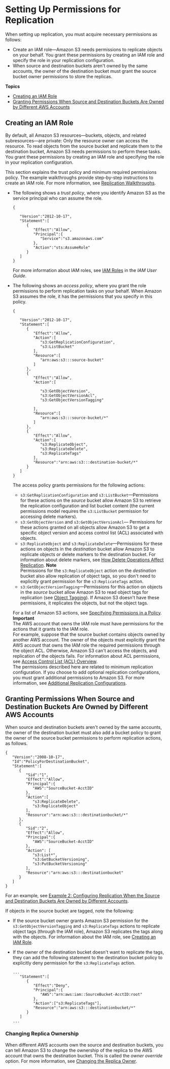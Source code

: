 # Setting Up Permissions for Replication<a name="setting-repl-config-perm-overview"></a>

When setting up replication, you must acquire necessary permissions as follows:
+ Create an IAM role—Amazon S3 needs permissions to replicate objects on your behalf\. You grant these permissions by creating an IAM role and specify the role in your replication configuration\.
+ When source and destination buckets aren't owned by the same accounts, the owner of the destination bucket must grant the source bucket owner permissions to store the replicas\.

**Topics**
+ [Creating an IAM Role](#setting-repl-config-same-acctowner)
+ [Granting Permissions When Source and Destination Buckets Are Owned by Different AWS Accounts](#setting-repl-config-crossacct)

## Creating an IAM Role<a name="setting-repl-config-same-acctowner"></a>

By default, all Amazon S3 resources—buckets, objects, and related subresources—are private: Only the resource owner can access the resource\. To read objects from the source bucket and replicate them to the destination bucket, Amazon S3 needs permissions to perform these tasks\. You grant these permissions by creating an IAM role and specifying the role in your replication configuration\. 

This section explains the trust policy and minimum required permissions policy\. The example walkthroughs provide step\-by\-step instructions to create an IAM role\. For more information, see [Replication Walkthroughs](replication-example-walkthroughs.md)\.
+ The following shows a *trust policy*, where you identify Amazon S3 as the service principal who can assume the role\.

  ```
  {
  
     "Version":"2012-10-17",
     "Statement":[
        {
           "Effect":"Allow",
           "Principal":{
              "Service":"s3.amazonaws.com"
           },
           "Action":"sts:AssumeRole"
        }
     ]
  }
  ```

  For more information about IAM roles, see [IAM Roles](https://docs.aws.amazon.com/IAM/latest/UserGuide/id_roles.html) in the *IAM User Guide*\.
+ The following shows an *access policy*, where you grant the role permissions to perform replication tasks on your behalf\. When Amazon S3 assumes the role, it has the permissions that you specify in this policy\.

  ```
  {
  
     "Version":"2012-10-17",
     "Statement":[
        {
           "Effect":"Allow",
           "Action":[
              "s3:GetReplicationConfiguration",
              "s3:ListBucket"
           ],
           "Resource":[
              "arn:aws:s3:::source-bucket"
           ]
        },
        {
           "Effect":"Allow",
           "Action":[
  
              "s3:GetObjectVersion",
              "s3:GetObjectVersionAcl",
              "s3:GetObjectVersionTagging"
  
           ],
           "Resource":[
              "arn:aws:s3:::source-bucket/*"
           ]
        },
        {
           "Effect":"Allow",
           "Action":[
              "s3:ReplicateObject",
              "s3:ReplicateDelete",
              "s3:ReplicateTags"
           ],
           "Resource":"arn:aws:s3:::destination-bucket/*"
        }
     ]
  }
  ```

  The access policy grants permissions for the following actions:
  +  `s3:GetReplicationConfiguration` and `s3:ListBucket`—Permissions for these actions on the *source* bucket allow Amazon S3 to retrieve the replication configuration and list bucket content \(the current permissions model requires the `s3:ListBucket` permission for accessing delete markers\)\.
  + `s3:GetObjectVersion` and `s3:GetObjectVersionAcl`— Permissions for these actions granted on all objects allow Amazon S3 to get a specific object version and access control list \(ACL\) associated with objects\. 
  + `s3:ReplicateObject` and `s3:ReplicateDelete`—Permissions for these actions on objects in the *destination* bucket allow Amazon S3 to replicate objects or delete markers to the destination bucket\. For information about delete markers, see [How Delete Operations Affect Replication](replication-what-is-isnot-replicated.md#replication-delete-op)\. 
**Note**  
Permissions for the `s3:ReplicateObject` action on the *destination* bucket also allow replication of object tags, so you don't need to explicitly grant permission for the `s3:ReplicateTags` action\.
  + `s3:GetObjectVersionTagging`—Permissions for this action on objects in the *source* bucket allow Amazon S3 to read object tags for replication \(see [Object Tagging](object-tagging.md)\)\. If Amazon S3 doesn't have these permissions, it replicates the objects, but not the object tags\.

  For a list of Amazon S3 actions, see [Specifying Permissions in a Policy](using-with-s3-actions.md)\.
**Important**  
The AWS account that owns the IAM role must have permissions for the actions that it grants to the IAM role\.   
For example, suppose that the source bucket contains objects owned by another AWS account\. The owner of the objects must explicitly grant the AWS account that owns the IAM role the required permissions through the object ACL\. Otherwise, Amazon S3 can't access the objects, and replication of the objects fails\. For information about ACL permissions, see [Access Control List \(ACL\) Overview](acl-overview.md)\.  
The permissions described here are related to minimum replication configuration\. If you choose to add optional replication configurations, you must grant additional permissions to Amazon S3\. For more information, see [Additional Replication Configurations](replication-additional-configs.md)\. 

## Granting Permissions When Source and Destination Buckets Are Owned by Different AWS Accounts<a name="setting-repl-config-crossacct"></a>

When source and destination buckets aren't owned by the same accounts, the owner of the destination bucket must also add a bucket policy to grant the owner of the source bucket permissions to perform replication actions, as follows\. 

```
{
   "Version":"2008-10-17",
   "Id":"PolicyForDestinationBucket",
   "Statement":[
      {
         "Sid":"1",
         "Effect":"Allow",
         "Principal":{
            "AWS":"SourceBucket-AcctID"
         },
         "Action":[
            "s3:ReplicateDelete",
            "s3:ReplicateObject"
         ],
         "Resource":"arn:aws:s3:::destinationbucket/*"
      },
      {
         "Sid":"2",
         "Effect":"Allow",
         "Principal":{
            "AWS":"SourceBucket-AcctID"
         },
         "Action": [
            "s3:List*",
            "s3:GetBucketVersioning",
            "s3:PutBucketVersioning"
         ],
         "Resource":"arn:aws:s3:::destinationbucket"
      }
   ]
}
```

For an example, see [Example 2: Configuring Replication When the Source and Destination Buckets Are Owned by Different Accounts](replication-walkthrough-2.md)\.

If objects in the source bucket are tagged, note the following:
+ If the source bucket owner grants Amazon S3 permission for the `s3:GetObjectVersionTagging` and `s3:ReplicateTags` actions to replicate object tags \(through the IAM role\), Amazon S3 replicates the tags along with the objects\. For information about the IAM role, see [Creating an IAM Role](#setting-repl-config-same-acctowner)\. 
+ If the owner of the destination bucket doesn't want to replicate the tags, they can add the following statement to the destination bucket policy to explicitly deny permission for the `s3:ReplicateTags` action\.

  ```
  ...
     "Statement":[
        {
           "Effect":"Deny",
           "Principal":{
              "AWS":"arn:aws:iam::SourceBucket-AcctID:root"
           },
           "Action":["s3:ReplicateTags"],
           "Resource":"arn:aws:s3:::destinationbucket/*"
        }
     ]
  ...
  ```

### Changing Replica Ownership<a name="change-replica-ownership"></a>

When different AWS accounts own the source and destination buckets, you can tell Amazon S3 to change the ownership of the replica to the AWS account that owns the destination bucket\. This is called the *owner override* option\. For more information, see [Changing the Replica Owner](replication-change-owner.md)\.